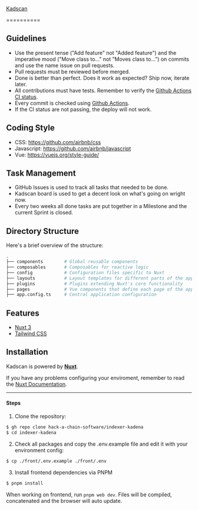 [Kadscan](https://www.kadscan.io/)

==========

## Guidelines
* Use the present tense ("Add feature" not "Added feature") and the imperative mood ("Move class to..." not "Moves class to...") on commits and use the name issue on pull requests.
* Pull requests must be reviewed before merged.
* Done is better than perfect. Does it work as expected? Ship now, iterate later.
* All contributions must have tests. Remember to verify the [Github Actions CI status](https://github.com/hack-a-chain-software/kadena-product/actions/workflows/CI.yaml).
* Every commit is checked using [Github Actions](https://github.com/hack-a-chain-software/kadena-product/actions).
* If the CI status are not passing, the deploy will not work.

## Coding Style

- CSS: https://github.com/airbnb/css
- Javascript: https://github.com/airbnb/javascript
- Vue: https://vuejs.org/style-guide/

## Task Management
* GitHub Issues is used to track all tasks that needed to be done.
* Kadscan board is used to get a decent look on what's going on wright now.
* Every two weeks all done tasks are put together in a Milestone and the current Sprint is closed.

## Directory Structure
Here's a brief overview of the structure:

```bash
.
├── components        # Global reusable components
├── composables       # Composables for reactive logic
├── config            # Configuration files specific to Nuxt
├── layouts           # Layout templates for different parts of the application
├── plugins           # Plugins extending Nuxt's core functionality
├── pages             # Vue components that define each page of the application
├── app.config.ts     # Central application configuration
```

## Features
- [Nuxt 3](https://v3.nuxtjs.org/)
- [Tailwind CSS](https://tailwindcss.com/)

## Installation
Kadscan is powered by [**Nuxt**](https://nuxt.com/).

If you have any problems configuring your enviroment, remember to read the [Nuxt Documentation](https://nuxt.com/docs).

-----------------

#### Steps
1) Clone the repository:
```bash
$ gh repo clone hack-a-chain-software/indexer-kadena
$ cd indexer-kadena
```

2) Check all packages and copy the .env.example file and edit it with your environment config:
```bash
$ cp ./front/.env.example ./front/.env
```

3) Install frontend dependencies via PNPM
```bash
$ pnpm install
```

When working on frontend, run `pnpm web dev`. Files will be compiled, concatenated and the browser will auto update.
